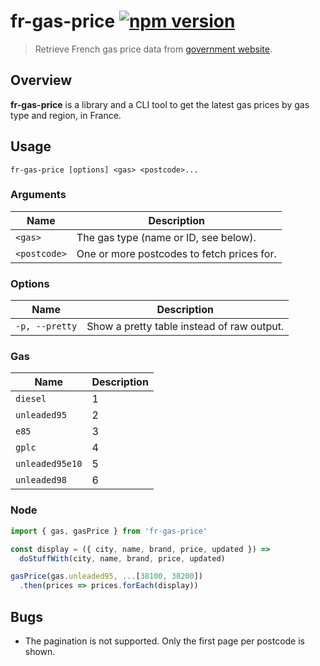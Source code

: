 # fr-gas-price [![npm version](http://img.shields.io/npm/v/fr-gas-price.svg?style=flat-square)](https://www.npmjs.org/package/fr-gas-price)

> Retrieve French gas price data from [government website].

[government website]: http://www.prix-carburants.gouv.fr/

Overview
--------

**fr-gas-price** is a library and a CLI tool to get the latest gas prices
by gas type and region, in France.

<!-- BEGIN USAGE -->

Usage
-----

```
fr-gas-price [options] <gas> <postcode>...
```

### Arguments

Name | Description
---- | -----------
`<gas>` | The gas type (name or ID, see below).
`<postcode>` | One or more postcodes to fetch prices for.

### Options

Name | Description
---- | -----------
`-p, --pretty` | Show a pretty table instead of raw output.

### Gas

Name | Description
---- | -----------
`diesel` | 1
`unleaded95` | 2
`e85` | 3
`gplc` | 4
`unleaded95e10` | 5
`unleaded98` | 6

<!-- END USAGE -->

### Node

```js
import { gas, gasPrice } from 'fr-gas-price'

const display = ({ city, name, brand, price, updated }) =>
  doStuffWith(city, name, brand, price, updated)

gasPrice(gas.unleaded95, ...[38100, 38200])
  .then(prices => prices.forEach(display))
```

Bugs
----

* The pagination is not supported. Only the first page per postcode is
  shown.
